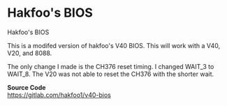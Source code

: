 # Hakfoo's BIOS 
Hakfoo's BIOS 

This is a modifed version of hakfoo's V40 BIOS. This will work with a V40, V20, and 8088.

The only change I made is the CH376 reset timing. I changed WAIT_3 to WAIT_8. The V20 was not able to reset the CH376 with the shorter wait.

**Source Code**\
https://gitlab.com/hakfoo1/v40-bios

